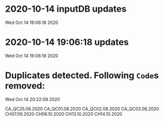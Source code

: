 
# 2020-10-14 inputDB updates 
 Wed Oct 14 19:06:18 2020 


# 2020-10-14 19:06:18 updates 
 Wed Oct 14 19:06:18 2020 


# Duplicates detected. Following `Code`s removed: 
 Wed Oct 14 20:22:09 2020 

CA_QC25.06.2020
CA_QC01.08.2020
CA_QC02.08.2020
CA_QC03.08.2020
CH07.09.2020
CH06.10.2020
CH13.10.2020
CH14.10.2020